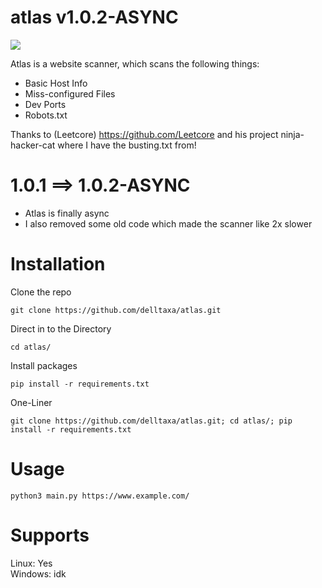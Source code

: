 # atlas v1.0.2-ASYNC

<img style="align: left;" src="https://user-images.githubusercontent.com/114283067/204154568-78f2db33-1d5c-40bf-acc0-1d59292802b6.png" >

Atlas is a website scanner, which scans the following things:

* Basic Host Info <br/>
* Miss-configured Files <br/>
* Dev Ports <br/>
* Robots.txt <br/>

Thanks to (Leetcore) https://github.com/Leetcore
and his project ninja-hacker-cat
where I have the busting.txt from!

# 1.0.1 ==> 1.0.2-ASYNC

* Atlas is finally async
* I also removed some old code which made the scanner like 2x slower

# Installation

Clone the repo
```
git clone https://github.com/delltaxa/atlas.git
```

Direct in to the Directory
```
cd atlas/
```

Install packages
```
pip install -r requirements.txt
```

One-Liner
```
git clone https://github.com/delltaxa/atlas.git; cd atlas/; pip install -r requirements.txt
```

# Usage

```
python3 main.py https://www.example.com/
```

# Supports

Linux:   Yes <br/>
Windows: idk
